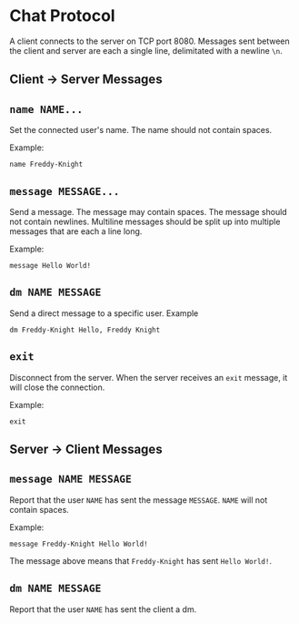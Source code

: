 # Chat Protocol

A client connects to the server on TCP port 8080. Messages sent between the client and server are each a single line, delimitated with a newline `\n`.

## Client -> Server Messages
## `name NAME...`
Set the connected user's name. The name should not contain spaces.

Example:
```
name Freddy-Knight
```

## `message MESSAGE...`
Send a message. The message may contain spaces. The message should not contain newlines. Multiline messages should be split up into multiple messages that are each a line long.

Example:
```
message Hello World!
```

## `dm NAME MESSAGE`
Send a direct message to a specific user.
Example
```
dm Freddy-Knight Hello, Freddy Knight
```

## `exit`
Disconnect from the server. When the server receives an `exit` message, it will close the connection.

Example:
```
exit
```

## Server -> Client Messages
## `message NAME MESSAGE`
Report that the user `NAME` has sent the message `MESSAGE`. `NAME` will not contain spaces.

Example:
```
message Freddy-Knight Hello World!
```

The message above means that `Freddy-Knight` has sent `Hello World!`.

## `dm NAME MESSAGE`
Report that the user `NAME` has sent the client a dm.